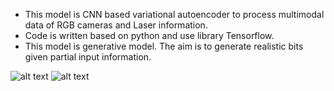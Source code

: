  * This model is CNN based variational autoencoder to process multimodal data of RGB cameras and Laser information.  
 * Code is written based on python and use library Tensorflow.  
 * This model is generative model. The aim is to generate realistic bits given partial input information.  

 ![alt text](https://github.com/yiliu1/Variational-Auto-Encoder-for-Robotic-Perception/blob/master/example.png)
 ![alt text](https://github.com/yiliu1/Variational-Auto-Encoder-for-Robotic-Perception/blob/master/architecture.png)
 

